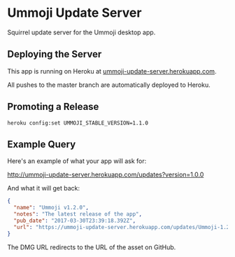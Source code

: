 # Ummoji Update Server

Squirrel update server for the Ummoji desktop app.

## Deploying the Server

This app is running on Heroku at [ummoji-update-server.herokuapp.com](https://ummoji-update-server.herokuapp.com).

All pushes to the master branch are automatically deployed to Heroku.

## Promoting a Release

```
heroku config:set UMMOJI_STABLE_VERSION=1.1.0
```

## Example Query

Here's an example of what your app will ask for:

http://ummoji-update-server.herokuapp.com/updates?version=1.0.0

And what it will get back:

```json
{
  "name": "Ummoji v1.2.0",
  "notes": "The latest release of the app",
  "pub_date": "2017-03-30T23:39:18.392Z",
  "url": "https://ummoji-update-server.herokuapp.com/updates/Ummoji-1.2.0.dmg"
}
```

The DMG URL redirects to the URL of the asset on GitHub.
